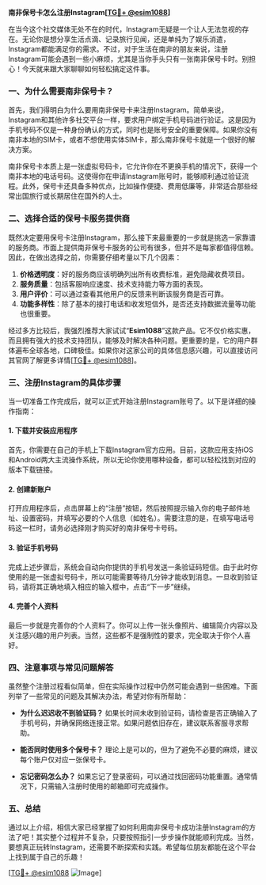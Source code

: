 **南非保号卡怎么注册Instagram[[TG💪+ @esim1088](https://t.me/s/esim1088)]**

在当今这个社交媒体无处不在的时代，Instagram无疑是一个让人无法忽视的存在。无论你是想分享生活点滴、记录旅行见闻，还是单纯为了娱乐消遣，Instagram都能满足你的需求。不过，对于生活在南非的朋友来说，注册Instagram可能会遇到一些小麻烦，尤其是当你手头只有一张南非保号卡时。别担心！今天就来跟大家聊聊如何轻松搞定这件事。

### 一、为什么需要南非保号卡？

首先，我们得明白为什么要用南非保号卡来注册Instagram。简单来说，Instagram和其他许多社交平台一样，要求用户绑定手机号码进行验证。这是因为手机号码不仅是一种身份确认的方式，同时也是账号安全的重要保障。如果你没有南非本地的SIM卡，或者不想使用实体SIM卡，那么南非保号卡就是一个很好的解决方案。

南非保号卡本质上是一张虚拟号码卡，它允许你在不更换手机的情况下，获得一个南非本地的电话号码。这使得你在申请Instagram账号时，能够顺利通过验证流程。此外，保号卡还具备多种优点，比如操作便捷、费用低廉等，非常适合那些经常出国旅行或长期居住在国外的人士。

### 二、选择合适的保号卡服务提供商

既然决定要用保号卡注册Instagram，那么接下来最重要的一步就是挑选一家靠谱的服务商。市面上提供南非保号卡服务的公司有很多，但并不是每家都值得信赖。因此，在做出选择之前，你需要仔细考量以下几个因素：

1. **价格透明度**：好的服务商应该明确列出所有收费标准，避免隐藏收费项目。
2. **服务质量**：包括客服响应速度、技术支持能力等方面的表现。
3. **用户评价**：可以通过查看其他用户的反馈来判断该服务商是否可靠。
4. **功能多样性**：除了基本的接打电话和收发短信外，是否还支持数据流量等功能也很重要。

经过多方比较后，我强烈推荐大家试试“**Esim1088**”这款产品。它不仅价格实惠，而且拥有强大的技术支持团队，能够及时解决各种问题。更重要的是，它的用户群体遍布全球各地，口碑极佳。如果你对这家公司的具体信息感兴趣，可以直接访问其官网了解更多详情[[TG💪+ @esim1088](https://t.me/s/esim1088)]。

### 三、注册Instagram的具体步骤

当一切准备工作完成后，就可以正式开始注册Instagram账号了。以下是详细的操作指南：

#### 1. 下载并安装应用程序
首先，你需要在自己的手机上下载Instagram官方应用。目前，这款应用支持iOS和Android两大主流操作系统，所以无论你使用哪种设备，都可以轻松找到对应的版本下载链接。

#### 2. 创建新账户
打开应用程序后，点击屏幕上的“注册”按钮，然后按照提示输入你的电子邮件地址、设置密码，并填写必要的个人信息（如姓名）。需要注意的是，在填写电话号码这一栏时，请务必选择刚才购买好的南非保号卡号码。

#### 3. 验证手机号码
完成上述步骤后，系统会自动向你提供的手机号发送一条验证码短信。由于此时你使用的是一张虚拟号码卡，所以可能需要等待几分钟才能收到消息。一旦收到验证码，请将其正确地填入相应的输入框中，点击“下一步”继续。

#### 4. 完善个人资料
最后一步就是完善你的个人资料了。你可以上传一张头像照片、编辑简介内容以及关注感兴趣的用户列表。当然，这些都不是强制性的要求，完全取决于你个人喜好。

### 四、注意事项与常见问题解答

虽然整个注册过程看似简单，但在实际操作过程中仍然可能会遇到一些困难。下面列举了一些常见的问题及其解决办法，希望对你有所帮助：

- **为什么迟迟收不到验证码？**
  如果长时间未收到验证码，请检查是否正确输入了手机号码，并确保网络连接正常。如果问题依旧存在，建议联系客服寻求帮助。

- **能否同时使用多个保号卡？**
  理论上是可以的，但为了避免不必要的麻烦，建议每个账户仅对应一张保号卡。

- **忘记密码怎么办？**
  如果忘记了登录密码，可以通过找回密码功能重置。通常情况下，只需输入注册时使用的邮箱即可完成操作。

### 五、总结

通过以上介绍，相信大家已经掌握了如何利用南非保号卡成功注册Instagram的方法了吧！其实整个过程并不复杂，只要按照指引一步步操作就能顺利完成。当然，要想真正玩转Instagram，还需要不断探索和实践。希望每位朋友都能在这个平台上找到属于自己的乐趣！

[[TG💪+ @esim1088](https://t.me/s/esim1088) ![Image](https://i.postimg.cc/4NQfJmqS/Snipaste-2025-05-13-00-14-12.png)]